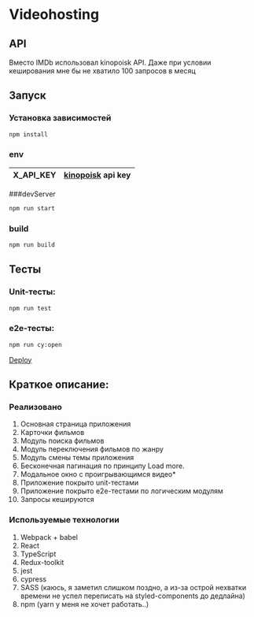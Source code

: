 # Videohosting

## API

Вместо IMDb использовал kinopoisk API. Даже при условии кеширования мне бы не хватило 100 запросов в месяц

## Запуск

### Установка зависимостей

```sh
npm install
```

### env

| X_API_KEY | [kinopoisk](https://kinopoisk.dev/) api key |
| --------- | ------------------------------------------- |

###devServer

```sh
npm run start
```

### build

```sh
npm run build
```

## Тесты

### Unit-тесты:

```sh
npm run test
```

### e2e-тесты:

```sh
npm run cy:open
```

[Deploy](https://videohosting.vercel.app/)

## Краткое описание:

### Реализовано

1. Основная страница приложения
2. Карточки фильмов
3. Модуль поиска фильмов
4. Модуль переключения фильмов по жанру
5. Модуль смены темы приложения
6. Бесконечная пагинация по принципу Load more.
7. Модальное окно с проигрывающимся видео\*
8. Приложение покрыто unit-тестами
9. Приложение покрыто e2e-тестами по логическим модулям
10. Запросы кешируются

### Используемые технологии

1. Webpack + babel
2. React
3. TypeScript
4. Redux-toolkit
5. jest
6. cypress
7. SASS (каюсь, я заметил слишком поздно, а из-за острой нехватки времени не успел переписать на styled-components до дедлайна)
8. npm (yarn у меня не хочет работать..)
